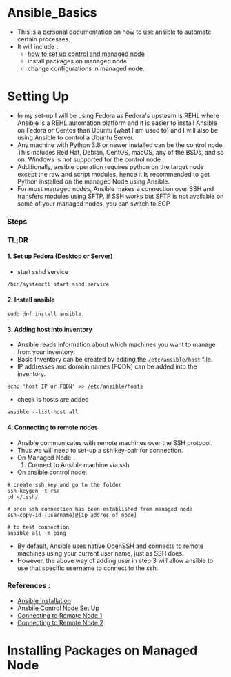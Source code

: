 # Ansible_Basics
* This is a personal documentation on how to use ansible to automate certain processes.
* It will include : 
   * [how to set up control and managed node](#Setting-Up)
   * install packages on managed node
   * change configurations in managed node. 

# Setting Up
* In my set-up I will be using Fedora as Fedora's upsteam is REHL where Ansible is a REHL automation platform and it is easier to install Ansible on Fedora or Centos than Ubuntu (what I am used to) and I will also be using Ansible to control a Ubuntu Server.
* Any machine with Python 3.8 or newer installed can be the control node. This includes Red Hat, Debian, CentOS, macOS, any of the BSDs, and so on. Windows is not supported for the control node
* Additionally, ansible operation requires python on the target node except the raw and script modules, hence it is recommended to get Python installed on the managed Node using Ansible.
* For most managed nodes, Ansible makes a connection over SSH and transfers modules using SFTP. If SSH works but SFTP is not available on some of your managed nodes, you can switch to SCP

### Steps 
### TL;DR
#### 1. Set up Fedora (Desktop or Server)
* start sshd service
```
/bin/systemctl start sshd.service
```

#### 2. Install ansible
```
sudo dnf install ansible
```

#### 3. Adding host into inventory
* Ansible reads information about which machines you want to manage from your inventory.
* Basic Inventory can be created by editing the `/etc/ansible/host` file. 
* IP addresses and domain names (FQDN) can be added into the inventory.
```
echo 'host IP or FQDN' >> /etc/ansible/hosts
```
* check is hosts are added 
```
ansible --list-host all
```

#### 4. Connecting to remote nodes
* Ansible communicates with remote machines over the SSH protocol. 
* Thus we will need to set-up a ssh key-pair for connection.
* On Managed Node
   1. Connect to Ansible machine via ssh
* On ansible control node: 
```
# create ssh key and go to the folder
ssh-keygen -t rsa
cd ~/.ssh/

# once ssh connection has been established from managed node 
ssh-copy-id [username]@[ip addres of node]

# to test connection
ansible all -m ping
```

* By default, Ansible uses native OpenSSH and connects to remote machines using your current user name, just as SSH does.
* However, the above way of adding user in step 3 will allow ansible to use that specific username to connect to the ssh. 

### References : 
* [Ansible Installation](https://docs.ansible.com/ansible/latest/installation_guide/intro_installation.html)
* [Ansbile Control Node Set Up](https://docs.ansible.com/ansible/latest/user_guide/intro_getting_started.html)
* [Connecting to Remote Node 1](https://docs.ansible.com/ansible/latest/user_guide/connection_details.html#connections)
* [Connecting to Remote Node 2](https://www.youtube.com/watch?v=d6jTzve7mFY)

# Installing Packages on Managed Node




